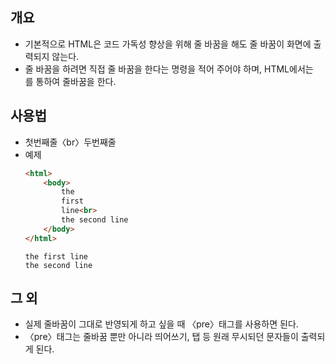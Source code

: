 ## 개요
* 기본적으로 HTML은 코드 가독성 향상을 위해 줄 바꿈을 해도 줄 바꿈이 화면에 출력되지 않는다. 
* 줄 바꿈을 하려면 직접 줄 바꿈을 한다는 명령을 적어 주어야 하며, HTML에서는 <br>를 통하여 줄바꿈을 한다.

## 사용법
* 첫번째줄〈br〉두번째줄
* 예제
    ```html
    <html>
        <body>
            the
            first
            line<br>
            the second line
        </body>
    </html>
    ```
    ```
    the first line
    the second line
    ```
## 그 외
* 실제 줄바꿈이 그대로 반영되게 하고 싶을 때 〈pre〉태그를 사용하면 된다.
* 〈pre〉태그는 줄바꿈 뿐만 아니라 띄어쓰기, 탭 등 원래 무시되던 문자들이 출력되게 된다.